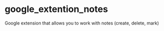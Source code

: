 # google_extention_notes
Google extension that allows you to work with notes (create, delete, mark)
